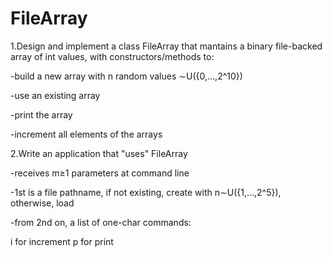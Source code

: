 # FileArray

1.Design and implement a class FileArray that mantains a binary file-backed array of int values, with constructors/methods to:

-build a new array with n random values ∼U({0,…,2^10})

-use an existing array

-print the array

-increment all elements of the arrays

2.Write an application that "uses" FileArray

-receives m≥1 parameters at command line

-1st is a file pathname, if not existing, create with n∼U({1,…,2^5}), otherwise, load

-from 2nd on, a list of one-char commands:

i for increment
p for print
